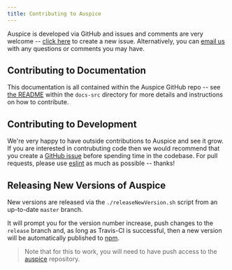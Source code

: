 ```yaml
---
title: Contributing to Auspice
---
```



Auspice is developed via GitHub and issues and comments are very welcome -- [click here](https://github.com/nextstrain/auspice/issues/new) to create a new issue.
Alternatively, you can [email us](mailto:hello@nextstrain.org) with any questions or comments you may have.


## Contributing to Documentation

This documentation is all contained within the Auspice GitHub repo -- see [the README](https://github.com/nextstrain/auspice/tree/master/docs-src) within the `docs-src` directory for more details and instructions on how to contribute.


## Contributing to Development

We're very happy to have outside contributions to Auspice and see it grow.
If you are interested in contrubuting code then we would recommend that you create a [GitHub issue](https://github.com/nextstrain/auspice/issues/new) before spending time in the codebase.
For pull requests, please use [eslint](https://eslint.org/) as much as possible -- thanks!



## Releasing New Versions of Auspice

New versions are released via the `./releaseNewVersion.sh` script from an up-to-date `master` branch.

It will prompt you for the version number increase, push changes to the `release` branch and, as long as Travis-CI is successful, then a new version will be automatically published to [npm](https://www.npmjs.com/package/auspice).
> Note that for this to work, you will need to have push access to the [auspice](https://github.com/nextstrain/auspice/) repository.

